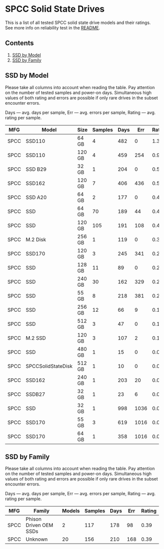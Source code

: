 SPCC Solid State Drives
=======================

This is a list of all tested SPCC solid state drive models and their ratings. See
more info on reliability test in the [README](https://github.com/linuxhw/SMART).

Contents
--------

1. [ SSD by Model  ](#ssd-by-model)
2. [ SSD by Family ](#ssd-by-family)

SSD by Model
------------

Please take all columns into account when reading the table. Pay attention on the
number of tested samples and power-on days. Simultaneous high values of both rating
and errors are possible if only rare drives in the subset encounter errors.

Days   — avg. days per sample,
Err    — avg. errors per sample,
Rating — avg. rating per sample.

| MFG       | Model              | Size   | Samples | Days  | Err   | Rating |
|-----------|--------------------|--------|---------|-------|-------|--------|
| SPCC      | SSD110             | 64 GB  | 4       | 482   | 0     | 1.32   |
| SPCC      | SSD110             | 120 GB | 4       | 459   | 254   | 0.96   |
| SPCC      | SSD B29            | 32 GB  | 1       | 204   | 0     | 0.56   |
| SPCC      | SSD162             | 120 GB | 7       | 406   | 436   | 0.51   |
| SPCC      | SSD A20            | 64 GB  | 2       | 177   | 0     | 0.49   |
| SPCC      | SSD                | 64 GB  | 70      | 189   | 44    | 0.48   |
| SPCC      | SSD                | 120 GB | 105     | 191   | 108   | 0.42   |
| SPCC      | M.2 Disk           | 256 GB | 1       | 119   | 0     | 0.33   |
| SPCC      | SSD170             | 120 GB | 3       | 245   | 341   | 0.26   |
| SPCC      | SSD                | 128 GB | 11      | 89    | 0     | 0.25   |
| SPCC      | SSD                | 240 GB | 30      | 162   | 329   | 0.22   |
| SPCC      | SSD                | 55 GB  | 8       | 218   | 381   | 0.20   |
| SPCC      | SSD                | 256 GB | 12      | 66    | 9     | 0.15   |
| SPCC      | SSD                | 512 GB | 3       | 47    | 0     | 0.13   |
| SPCC      | M.2 SSD            | 120 GB | 3       | 107   | 2     | 0.13   |
| SPCC      | SSD                | 480 GB | 1       | 15    | 0     | 0.04   |
| SPCC      | SPCCSolidStateDisk | 512 GB | 1       | 10    | 0     | 0.03   |
| SPCC      | SSD162             | 240 GB | 1       | 203   | 20    | 0.03   |
| SPCC      | SSDB27             | 32 GB  | 1       | 23    | 6     | 0.01   |
| SPCC      | SSD                | 32 GB  | 1       | 998   | 1036  | 0.00   |
| SPCC      | SSD170             | 55 GB  | 3       | 619   | 1016  | 0.00   |
| SPCC      | SSD170             | 64 GB  | 1       | 358   | 1016  | 0.00   |

SSD by Family
-------------

Please take all columns into account when reading the table. Pay attention on the
number of tested samples and power-on days. Simultaneous high values of both rating
and errors are possible if only rare drives in the subset encounter errors.

Days   — avg. days per sample,
Err    — avg. errors per sample,
Rating — avg. rating per sample.

| MFG       | Family                 | Models | Samples | Days  | Err   | Rating |
|-----------|------------------------|--------|---------|-------|-------|--------|
| SPCC      | Phison Driven OEM SSDs | 2      | 117     | 178   | 98    | 0.39   |
| SPCC      | Unknown                | 20     | 156     | 210   | 168   | 0.39   |
